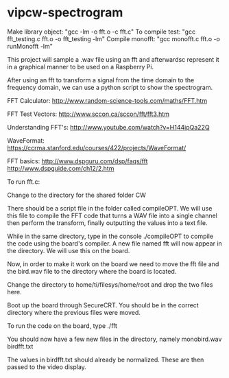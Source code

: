 vipcw-spectrogram
=================

Make library object: "gcc -lm -o fft.o -c fft.c"
To compile test: "gcc fft_testing.c fft.o -o fft_testing -lm"
Compile monofft: "gcc monofft.c fft.o -o runMonofft -lm"


This project will sample a .wav file using an fft and afterwardsc
represent it in a graphical manner to be used on a Raspberry Pi.

After using an fft to transform a signal from the time domain to the frequency
domain, we can use a python script to show the spectrogram. 

FFT Calculator: http://www.random-science-tools.com/maths/FFT.htm

FFT Test Vectors: http://www.sccon.ca/sccon/fft/fft3.htm

Understanding FFT's: http://www.youtube.com/watch?v=H144ipQa22Q

WaveFormat: https://ccrma.stanford.edu/courses/422/projects/WaveFormat/

FFT basics:
http://www.dspguru.com/dsp/faqs/fft
http://www.dspguide.com/ch12/2.htm


To run fft.c:

Change to the directory for the shared folder CW

There should be a script file in the folder called compileOPT. We will use this file to compile the FFT code that turns a WAV file into a single channel then perform the transform, finally outputting the values into a text file.

While in the same directory, type in the console ./compileOPT to compile the code using the board's compiler.
A new file named fft will now appear in the directory. We will use this on the board.

Now, in order to make it work on the board we need to move the fft file and the bird.wav file to the directory where the board is located.

Change the directory to home/ti/filesys/home/root and drop the two files here.

Boot up the board through SecureCRT. You should be in the correct directory where the previous files were moved.

To run the code on the board, type ./fft

You should now have a few new files in the directory, namely
	monobird.wav
	birdfft.txt

The values in birdfft.txt should already be normalized. These are then passed to the video display.


